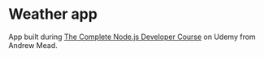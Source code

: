 # Weather app

App built during [The Complete Node.js Developer Course](https://www.udemy.com/course/the-complete-nodejs-developer-course-2/) on Udemy from Andrew Mead.
